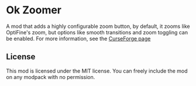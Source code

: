 # Ok Zoomer
A mod that adds a highly configurable zoom button, by default, it zooms like OptiFine's zoom, but options like smooth transitions and zoom toggling can be enabled. For more information, see the [CurseForge page](https://www.curseforge.com/minecraft/mc-mods/ok-zoomer)

## License
This mod is licensed under the MIT license. You can freely include the mod on any modpack with no permission.